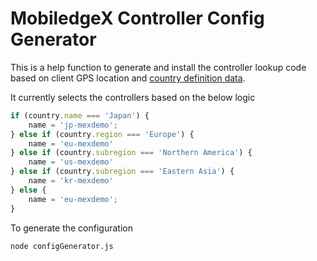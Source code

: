 # MobiledgeX Controller Config Generator
This is a help function to generate and install the controller lookup code based on client GPS location and [country definition data](./countryData.json).

It currently selects the controllers based on the below logic

```javascript
if (country.name === 'Japan') {
    name = 'jp-mexdemo';
} else if (country.region === 'Europe') {
    name = 'eu-mexdemo'
} else if (country.subregion === 'Northern America') {
    name = 'us-mexdemo'
} else if (country.subregion === 'Eastern Asia') {
    name = 'kr-mexdemo'
} else {
    name = 'eu-mexdemo';
}
```

To generate the configuration 

```bash
node configGenerator.js
```